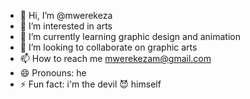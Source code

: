 - 👋 Hi, I’m @mwerekeza
- 👀 I’m interested in arts
- 🌱 I’m currently learning graphic design and animation
- 💞️ I’m looking to collaborate on graphic arts
- 📫 How to reach me mwerekezam@gmail.com
- 😄 Pronouns: he
- ⚡ Fun fact: i'm the devil 😈 himself

<!---
mwerekeza/mwerekeza is a ✨ special ✨ repository because its `README.md` (this file) appears on your GitHub profile.
You can click the Preview link to take a look at your changes.
--->
